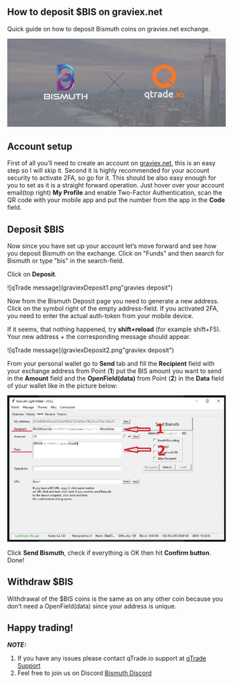 ## How to deposit $BIS on graviex.net

Quick guide on how to deposit Bismuth coins on graviex.net exchange.

![Bis-qTrade](BismuthqTrade.png "Header")

## Account setup

First of all you’ll need to create an account on [graviex.net](https://graviex.net), this is an easy step so I will skip it. Second it is highly recommended for 
your account security to activate 2FA, so go for it. This should be also easy enough for you to set as it is a straight forward operation. 
Just hover over your account email(top right) **My Profile** and enable Two-Factor Authentication, scan the QR code with your mobile app and put the number from the
app in the **Code** field.

## Deposit $BIS

Now since you have set up your account let’s move forward and see how you deposit Bismuth on the exchange. 
Click on "Funds" and then search for Bismuth or type "bis" in the search-field.

Click on **Deposit**.

![qTrade message](graviexDeposit1.png"gravies deposit")

Now from the Bismuth Deposit page you need to generate a new address. Click on  the symbol right of the empty address-field. If you activated 2FA, you need to enter the actual auth-token from your mobile device.

If it seems, that nothing happened, try **shift+reload** (for example shift+F5). Your new address + the corresponding message should appear.

![qTrade message](graviexDeposit2.png"graviex deposit")

From your personal wallet go to **Send** tab and fill the **Recipient** field with your exchange address from Point (**1**) put the BIS amount you want 
to send in the **Amount** field and the **OpenField(data)** from Point (**2**) in the **Data** field of your wallet like in the picture below:

![qTrade message](WalletSend.png "qTrade deposit")

Click **Send Bismuth**, check if everything is OK then hit **Confirm button**. Done!

## Withdraw $BIS 

Withdrawal of the $BIS coins is the same as on any other coin because you don’t need a OpenField(data) since your address is unique.

## Happy trading!

***NOTE:***

1) If you have any issues please contact qTrade.io support at [qTrade Support](https://qtradehelp.zendesk.com/hc/en-us/requests/new)
2) Feel free to join us on Discord [Bismuth Discord](https://discord.gg/4tB3pYJ)

